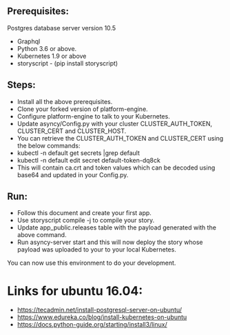 ## Prerequisites:

Postgres database server version 10.5
- Graphql
- Python 3.6 or above.
- Kubernetes 1.9 or above
- storyscript - (pip install storyscript)

## Steps:
- Install all the above prerequisites.
- Clone your forked version of platform-engine.
- Configure platform-engine to talk to your Kubernetes.
- Update asyncy/Config.py with your cluster CLUSTER_AUTH_TOKEN, CLUSTER_CERT and CLUSTER_HOST.
- You can retrieve the CLUSTER_AUTH_TOKEN and CLUSTER_CERT using the below commands:
- kubectl -n default get secrets  |grep default
- kubectl -n default edit secret default-token-dq8ck
- This will contain ca.crt and token values which can be decoded using base64 and updated in your Config.py.

## Run:
- Follow this document and create your first app.
- Use storyscript compile -j to compile your story.
- Update app_public.releases table with the payload generated with the above command.
- Run asyncy-server start and this will now deploy the story whose payload was uploaded to your  to your local Kubernetes. 

You can now use this environment to do your development.

# Links for ubuntu 16.04:
- https://tecadmin.net/install-postgresql-server-on-ubuntu/
- https://www.edureka.co/blog/install-kubernetes-on-ubuntu
- https://docs.python-guide.org/starting/install3/linux/





